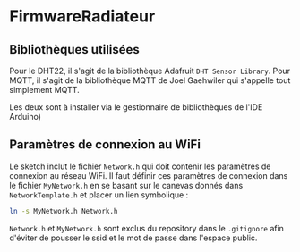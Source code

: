 # FirmwareRadiateur

## Bibliothèques utilisées

Pour le DHT22, il s'agit de la bibliothèque Adafruit ```DHT Sensor Library```.
Pour MQTT, il s'agit de la bibliothèque MQTT de Joel Gaehwiler qui s'appelle tout simplement MQTT.

Les deux sont à installer via le gestionnaire de bibliothèques de l'IDE Arduino)

## Paramètres de connexion au WiFi

Le sketch inclut le fichier ```Network.h``` qui doit contenir les paramètres de connexion au réseau WiFi. Il faut définir ces paramètres de connexion dans le fichier ```MyNetwork.h``` en se basant sur le canevas donnés dans ```NetworkTemplate.h``` et placer un lien symbolique :

```sh
ln -s MyNetwork.h Network.h
```

```Network.h``` et ```MyNetwork.h``` sont exclus du repository dans le ```.gitignore``` afin d'éviter de pousser le ssid et le mot de passe dans l'espace public.
